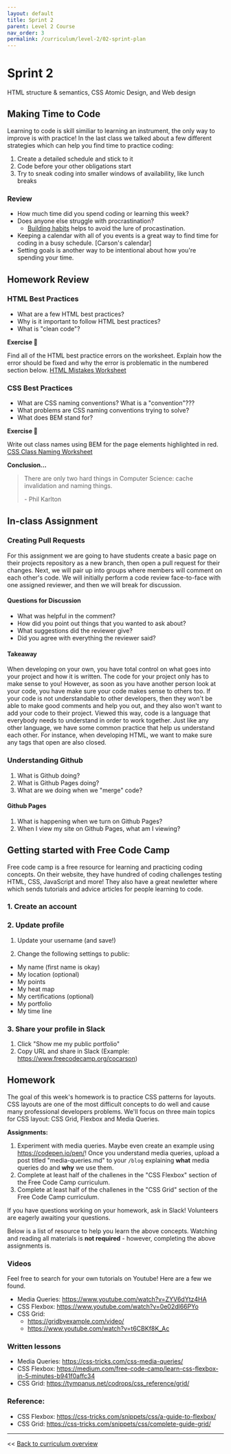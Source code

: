 ```yaml
---
layout: default
title: Sprint 2
parent: Level 2 Course
nav_order: 3
permalink: /curriculum/level-2/02-sprint-plan
---
```


# Sprint 2
HTML structure & semantics, CSS Atomic Design, and Web design

## Making Time to Code

Learning to code is skill similiar to learning an instrument, the only way to improve is with practice! In the last class we talked about a few different strategies which can help you find time to practice coding:

1. Create a detailed schedule and stick to it
1. Code before your other obligations start
1. Try to sneak coding into smaller windows of availability, like lunch breaks

### Review 

* How much time did you spend coding or learning this week?
* Does anyone else struggle with procrastination?
  * [Building habits](https://jamesclear.com/habit-guide) helps to avoid the lure of procastination. 
* Keeping a calendar with all of you events is a great way to find time for coding in a busy schedule. [Carson's calendar]
* Setting goals is another way to be intentional about how you're spending your time.

## Homework Review

### HTML Best Practices

* What are a few HTML best practices? 
* Why is it important to follow HTML best practices? 
* What is "clean code"?

**Exercise 📝**

Find all of the HTML best practice errors on the worksheet. Explain how the error should be fixed and why the error is problematic in the numbered section below. [HTML Mistakes Worksheet](./html-mistakes.pdf)

### CSS Best Practices

* What are CSS naming conventions? What is a "convention"???
* What problems are CSS naming conventions trying to solve? 
* What does BEM stand for? 

**Exercise 📝**

Write out class names using BEM for the page elements highlighted in red. [CSS Class Naming Worksheet](./class-naming-exercise.pdf)

**Conclusion...**

> There are only two hard things in Computer Science: cache invalidation and naming things.
>
> \- Phil Karlton

## In-class Assignment 

### Creating Pull Requests
For this assignment we are going to have students create a basic page on their projects repository as a new branch, then open a pull request for their changes. Next, we will pair up into groups where members will comment on each other's code. We will initially perform a code review face-to-face with one assigned reviewer, and then we will break for discussion.

#### Questions for Discussion
* What was helpful in the comment?
* How did you point out things that you wanted to ask about?  
* What suggestions did the reviewer give? 
* Did you agree with everything the reviewer said?

#### Takeaway
When developing on your own, you have total control on what goes into your project and how it is written. The code for your project only has to make sense to you! However, as soon as you have another person look at your code, you have make sure your code makes sense to others too. If your code is not understandable to other developers, then they won't be able to make good comments and help you out, and they also won't want to add your code to their project. Viewed this way, code is a language that everybody needs to understand in order to work together. Just like any other language, we have some common practice that help us understand each other. For instance, when developing HTML, we want to make sure any tags that open are also closed. 

### Understanding Github
1. What is Github doing? 
2. What is Github Pages doing?
3. What are we doing when we "merge" code?

#### Github Pages
1. What is happening when we turn on Github Pages?
2. When I view my site on Github Pages, what am I viewing?


## Getting started with Free Code Camp

Free code camp is a free resource for learning and practicing coding concepts. On their website, they have hundred of coding challenges testing HTML, CSS, JavaScript and more! They also have a great newletter where which sends tutorials and advice articles for people learning to code.

### 1. Create an account

### 2. Update profile

1. Update your username (and save!)

1. Change the following settings to public:
  - My name (first name is okay)
  - My location (optional)
  - My points
  - My heat map
  - My certifications (optional)
  - My portfolio
  - My time line
  
### 3. Share your profile in Slack

1. Click "Show me my public portfolio" 
1. Copy URL and share in Slack (Example: https://www.freecodecamp.org/cocarson)

## Homework

The goal of this week's homework is to practice CSS patterns for layouts. CSS layouts are one of the most difficult concepts to do well and cause many professional developers problems. We'll focus on three main topics for CSS layout: CSS Grid, Flexbox and Media Queries. 

**Assignments:**

1. Experiment with media queries. Maybe even create an example using https://codepen.io/pen/! Once you understand media queries, upload a post titled "media-queries.md" to your `/blog` explaining **what** media queries do and **why** we use them.
1. Complete at least half of the challenes in the "CSS Flexbox" section of the Free Code Camp curriculum. 
1. Complete at least half of the challenes in the "CSS Grid" section of the Free Code Camp curriculum. 

If you have questions working on your homework, ask in Slack! Volunteers are eagerly awaiting your questions. 

Below is a list of resource to help you learn the above concepts. Watching and reading all materials is **not required** - however, completing the above assignments is.

### Videos

Feel free to search for your own tutorials on Youtube! Here are a few we found. 

- Media Queries: https://www.youtube.com/watch?v=ZYV6dYtz4HA
- CSS Flexbox: https://www.youtube.com/watch?v=0e02dl66PYo
- CSS Grid:
  - https://gridbyexample.com/video/
  - https://www.youtube.com/watch?v=t6CBKf8K_Ac

### Written lessons

- Media Queries: https://css-tricks.com/css-media-queries/
- CSS Flexbox: https://medium.com/free-code-camp/learn-css-flexbox-in-5-minutes-b941f0affc34
- CSS Grid: https://tympanus.net/codrops/css_reference/grid/

### Reference: 

- CSS Flexbox: https://css-tricks.com/snippets/css/a-guide-to-flexbox/
- CSS Grid: https://css-tricks.com/snippets/css/complete-guide-grid/

---
<< [Back to curriculum overview](../level-2)
